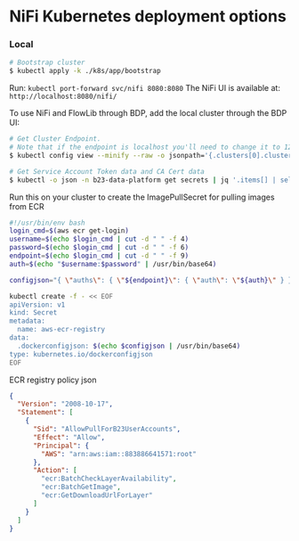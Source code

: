 # NiFi Kubernetes deployment options #

### Local ###

```bash
# Bootstrap cluster
$ kubectl apply -k ./k8s/app/bootstrap
```

Run: `kubectl port-forward svc/nifi 8080:8080`
The NiFi UI is available at: `http://localhost:8080/nifi/`

To use NiFi and FlowLib through BDP, add the local cluster through the BDP UI:
```bash
# Get Cluster Endpoint.
# Note that if the endpoint is localhost you'll need to change it to 127.0.0.1, otherwise cert verification fails
$ kubectl config view --minify --raw -o jsonpath='{.clusters[0].cluster.server}'

# Get Service Account Token data and CA Cert data
$ kubectl -o json -n b23-data-platform get secrets | jq '.items[] | select(.metadata.name | startswith("b23-")) | {token: .data.token | @base64d, ca_cert: .data."ca.crt" }'
```

Run this on your cluster to create the ImagePullSecret for pulling images from ECR

```bash
#!/usr/bin/env bash
login_cmd=$(aws ecr get-login)
username=$(echo $login_cmd | cut -d " " -f 4)
password=$(echo $login_cmd | cut -d " " -f 6)
endpoint=$(echo $login_cmd | cut -d " " -f 9)
auth=$(echo "$username:$password" | /usr/bin/base64)

configjson="{ \"auths\": { \"${endpoint}\": { \"auth\": \"${auth}\" } } }"

kubectl create -f - << EOF
apiVersion: v1
kind: Secret
metadata:
  name: aws-ecr-registry
data:
  .dockerconfigjson: $(echo $configjson | /usr/bin/base64)
type: kubernetes.io/dockerconfigjson
EOF
```

ECR registry policy json

```json
{
  "Version": "2008-10-17",
  "Statement": [
    {
      "Sid": "AllowPullForB23UserAccounts",
      "Effect": "Allow",
      "Principal": {
        "AWS": "arn:aws:iam::883886641571:root"
      },
      "Action": [
        "ecr:BatchCheckLayerAvailability",
        "ecr:BatchGetImage",
        "ecr:GetDownloadUrlForLayer"
      ]
    }
  ]
}
```
